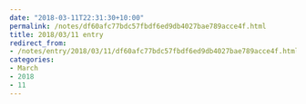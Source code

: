 ```yaml
---
date: "2018-03-11T22:31:30+10:00"
permalink: /notes/df60afc77bdc57fbdf6ed9db4027bae789acce4f.html
title: 2018/03/11 entry
redirect_from:
- /notes/entry/2018/03/11/df60afc77bdc57fbdf6ed9db4027bae789acce4f.html
categories:
- March
- 2018
- 11
---
```

